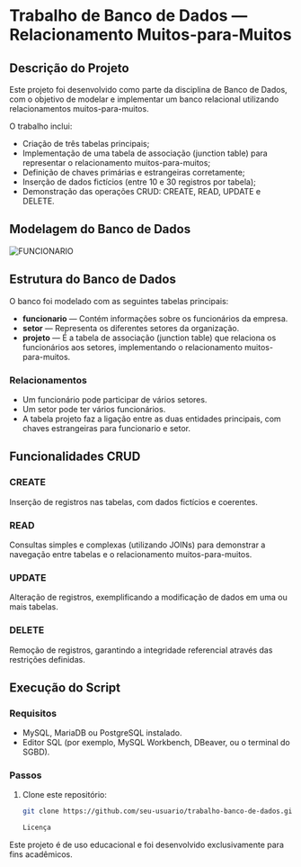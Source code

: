 # Trabalho de Banco de Dados — Relacionamento Muitos-para-Muitos

## Descrição do Projeto
Este projeto foi desenvolvido como parte da disciplina de Banco de Dados, com o objetivo de modelar e implementar um banco relacional utilizando relacionamentos muitos-para-muitos.

O trabalho inclui:
- Criação de três tabelas principais;
- Implementação de uma tabela de associação (junction table) para representar o relacionamento muitos-para-muitos;
- Definição de chaves primárias e estrangeiras corretamente;
- Inserção de dados fictícios (entre 10 e 30 registros por tabela);
- Demonstração das operações CRUD: CREATE, READ, UPDATE e DELETE.

## Modelagem do Banco de Dados
![FUNCIONARIO](https://github.com/user-attachments/assets/ec374d8b-228d-48de-9270-0ec0c573782a)

## Estrutura do Banco de Dados
O banco foi modelado com as seguintes tabelas principais:

- **funcionario** — Contém informações sobre os funcionários da empresa.  
- **setor** — Representa os diferentes setores da organização.  
- **projeto** — É a tabela de associação (junction table) que relaciona os funcionários aos setores, implementando o relacionamento muitos-para-muitos.

### Relacionamentos
- Um funcionário pode participar de vários setores.  
- Um setor pode ter vários funcionários.  
- A tabela projeto faz a ligação entre as duas entidades principais, com chaves estrangeiras para funcionario e setor.

## Funcionalidades CRUD

### CREATE
Inserção de registros nas tabelas, com dados fictícios e coerentes.

### READ
Consultas simples e complexas (utilizando JOINs) para demonstrar a navegação entre tabelas e o relacionamento muitos-para-muitos.

### UPDATE
Alteração de registros, exemplificando a modificação de dados em uma ou mais tabelas.

### DELETE
Remoção de registros, garantindo a integridade referencial através das restrições definidas.

## Execução do Script

### Requisitos
- MySQL, MariaDB ou PostgreSQL instalado.  
- Editor SQL (por exemplo, MySQL Workbench, DBeaver, ou o terminal do SGBD).  

### Passos
1. Clone este repositório:
   ```bash
   git clone https://github.com/seu-usuario/trabalho-banco-de-dados.git

   Licença

Este projeto é de uso educacional e foi desenvolvido exclusivamente para fins acadêmicos.
